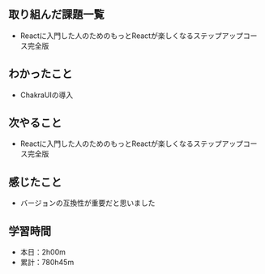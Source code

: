 ## 取り組んだ課題一覧
- Reactに入門した人のためのもっとReactが楽しくなるステップアップコース完全版
## わかったこと
- ChakraUIの導入
## 次やること
- Reactに入門した人のためのもっとReactが楽しくなるステップアップコース完全版
## 感じたこと
- バージョンの互換性が重要だと思いました
## 学習時間
- 本日：2h00m
- 累計：780h45m
